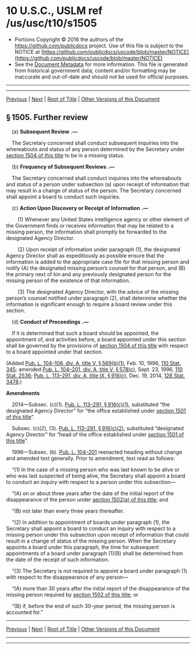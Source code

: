 ---
---

# 10 U.S.C., USLM ref /us/usc/t10/s1505

* Portions Copyright © 2016 the authors of the https://github.com/publicdocs project.
  Use of this file is subject to the NOTICE at [https://github.com/publicdocs/uscode/blob/master/NOTICE](https://github.com/publicdocs/uscode/blob/master/NOTICE)
* See the [Document Metadata](././../../../../../..//README.md) for more information.
  This file is generated from historical government data; content and/or formatting may be inaccurate and out-of-date and should not be used for official purposes.

----------
----------

[Previous](./../../../../../..//us/usc/t10/stA/ptII/ch76/m__us_usc_t10_s1504.md) | [Next](./../../../../../..//us/usc/t10/stA/ptII/ch76/m__us_usc_t10_s1506.md) | [Root of Title](./../../../../../../) | [Other Versions of this Document](https://publicdocs.github.io/go/links?ns=uslm&ref=%2Fus%2Fusc%2Ft10%2Fs1505)

## § 1505. Further review

    (a)  __Subsequent Review__  __.—__ 

    The Secretary concerned shall conduct subsequent inquiries into the whereabouts and status of any person determined by the Secretary under [section 1504 of this title][/us/usc/t10/s1504] to be in a missing status.

    (b)  __Frequency of Subsequent Reviews__  __.—__ 

    The Secretary concerned shall conduct inquiries into the whereabouts and status of a person under subsection (a) upon receipt of information that may result in a change of status of the person. The Secretary concerned shall appoint a board to conduct such inquiries.

    (c)  __Action Upon Discovery or Receipt of Information__  __.—__ 

        (1) Whenever any United States intelligence agency or other element of the Government finds or receives information that may be related to a missing person, the information shall promptly be forwarded to the designated Agency Director.

        (2) Upon receipt of information under paragraph (1), the designated Agency Director shall as expeditiously as possible ensure that the information is added to the appropriate case file for that missing person and notify (A) the designated missing person’s counsel for that person, and (B) the primary next of kin and any previously designated person for the missing person of the existence of that information.

        (3) The designated Agency Director, with the advice of the missing person’s counsel notified under paragraph (2), shall determine whether the information is significant enough to require a board review under this section.

    (d)  __Conduct of Proceedings__  __.—__ 

    If it is determined that such a board should be appointed, the appointment of, and activities before, a board appointed under this section shall be governed by the provisions of [section 1504 of this title][/us/usc/t10/s1504] with respect to a board appointed under that section.

(Added [Pub. L. 104–106, div. A, title V, § 569(b)(1)][/us/pl/104/106/s569/b/1], Feb. 10, 1996, [110 Stat. 345][/us/stat/110/345]; amended [Pub. L. 104–201, div. A, title V, § 578(c)][/us/pl/104/201/s578/c], Sept. 23, 1996, [110 Stat. 2536][/us/stat/110/2536]; [Pub. L. 113–291, div. A, title IX, § 916(c)][/us/pl/113/291/s916/c], Dec. 19, 2014, [128 Stat. 3478][/us/stat/128/3478].)

 __Amendments__ 

    2014—Subsec. (c)(1). [Pub. L. 113–291, § 916(c)(1)][/us/pl/113/291/s916/c/1], substituted “the designated Agency Director” for “the office established under [section 1501 of this title][/us/usc/t10/s1501]”.

    Subsec. (c)(2), (3). [Pub. L. 113–291, § 916(c)(2)][/us/pl/113/291/s916/c/2], substituted “designated Agency Director” for “head of the office established under [section 1501 of this title][/us/usc/t10/s1501]”.

    1996—Subsec. (b). [Pub. L. 104–201][/us/pl/104/201] reenacted heading without change and amended text generally. Prior to amendment, text read as follows:

    “(1) In the case of a missing person who was last known to be alive or who was last suspected of being alive, the Secretary shall appoint a board to conduct an inquiry with respect to a person under this subsection—

    “(A) on or about three years after the date of the initial report of the disappearance of the person under [section 1502(a) of this title][/us/usc/t10/s1502/a]; and

    “(B) not later than every three years thereafter.

    “(2) In addition to appointment of boards under paragraph (1), the Secretary shall appoint a board to conduct an inquiry with respect to a missing person under this subsection upon receipt of information that could result in a change of status of the missing person. When the Secretary appoints a board under this paragraph, the time for subsequent appointments of a board under paragraph (1)(B) shall be determined from the date of the receipt of such information.

    “(3) The Secretary is not required to appoint a board under paragraph (1) with respect to the disappearance of any person—

    “(A) more than 30 years after the initial report of the disappearance of the missing person required by [section 1502 of this title][/us/usc/t10/s1502]; or

    “(B) if, before the end of such 30-year period, the missing person is accounted for.”

----------

[Previous](./../../../../../..//us/usc/t10/stA/ptII/ch76/m__us_usc_t10_s1504.md) | [Next](./../../../../../..//us/usc/t10/stA/ptII/ch76/m__us_usc_t10_s1506.md) | [Root of Title](./../../../../../../) | [Other Versions of this Document](https://publicdocs.github.io/go/links?ns=uslm&ref=%2Fus%2Fusc%2Ft10%2Fs1505)

----------
----------

[/us/usc/t10/s1504]: https://publicdocs.github.io/go/links?ns=uslm&ref=%2Fus%2Fusc%2Ft10%2Fs1504
[/us/usc/t10/s1504]: https://publicdocs.github.io/go/links?ns=uslm&ref=%2Fus%2Fusc%2Ft10%2Fs1504
[/us/pl/104/106/s569/b/1]: https://publicdocs.github.io/go/links?ns=uslm&ref=%2Fus%2Fpl%2F104%2F106%2Fs569%2Fb%2F1
[/us/stat/110/345]: https://publicdocs.github.io/go/links?ns=uslm&ref=%2Fus%2Fstat%2F110%2F345
[/us/pl/104/201/s578/c]: https://publicdocs.github.io/go/links?ns=uslm&ref=%2Fus%2Fpl%2F104%2F201%2Fs578%2Fc
[/us/stat/110/2536]: https://publicdocs.github.io/go/links?ns=uslm&ref=%2Fus%2Fstat%2F110%2F2536
[/us/pl/113/291/s916/c]: https://publicdocs.github.io/go/links?ns=uslm&ref=%2Fus%2Fpl%2F113%2F291%2Fs916%2Fc
[/us/stat/128/3478]: https://publicdocs.github.io/go/links?ns=uslm&ref=%2Fus%2Fstat%2F128%2F3478
[/us/pl/113/291/s916/c/1]: https://publicdocs.github.io/go/links?ns=uslm&ref=%2Fus%2Fpl%2F113%2F291%2Fs916%2Fc%2F1
[/us/usc/t10/s1501]: https://publicdocs.github.io/go/links?ns=uslm&ref=%2Fus%2Fusc%2Ft10%2Fs1501
[/us/pl/113/291/s916/c/2]: https://publicdocs.github.io/go/links?ns=uslm&ref=%2Fus%2Fpl%2F113%2F291%2Fs916%2Fc%2F2
[/us/usc/t10/s1501]: https://publicdocs.github.io/go/links?ns=uslm&ref=%2Fus%2Fusc%2Ft10%2Fs1501
[/us/pl/104/201]: https://publicdocs.github.io/go/links?ns=uslm&ref=%2Fus%2Fpl%2F104%2F201
[/us/usc/t10/s1502/a]: https://publicdocs.github.io/go/links?ns=uslm&ref=%2Fus%2Fusc%2Ft10%2Fs1502%2Fa
[/us/usc/t10/s1502]: https://publicdocs.github.io/go/links?ns=uslm&ref=%2Fus%2Fusc%2Ft10%2Fs1502


